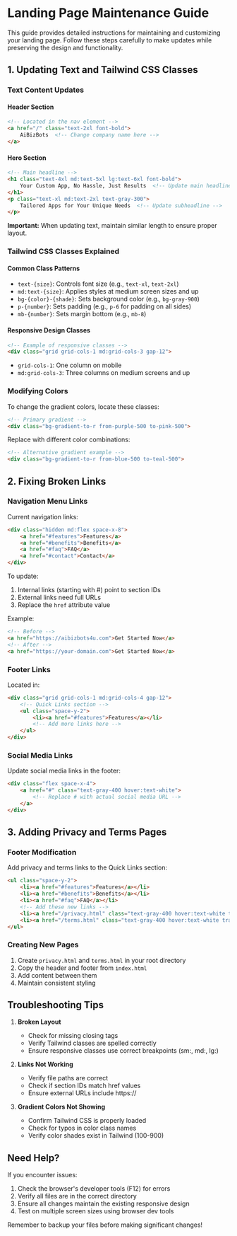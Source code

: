 # Landing Page Maintenance Guide

This guide provides detailed instructions for maintaining and customizing your landing page. Follow these steps carefully to make updates while preserving the design and functionality.

## 1. Updating Text and Tailwind CSS Classes

### Text Content Updates

#### Header Section
```html
<!-- Located in the nav element -->
<a href="/" class="text-2xl font-bold">
    AiBizBots  <!-- Change company name here -->
</a>
```

#### Hero Section
```html
<!-- Main headline -->
<h1 class="text-4xl md:text-5xl lg:text-6xl font-bold">
    Your Custom App, No Hassle, Just Results  <!-- Update main headline -->
</h1>
<p class="text-xl md:text-2xl text-gray-300">
    Tailored Apps for Your Unique Needs  <!-- Update subheadline -->
</p>
```

**Important:** When updating text, maintain similar length to ensure proper layout.

### Tailwind CSS Classes Explained

#### Common Class Patterns
- `text-{size}`: Controls font size (e.g., `text-xl`, `text-2xl`)
- `md:text-{size}`: Applies styles at medium screen sizes and up
- `bg-{color}-{shade}`: Sets background color (e.g., `bg-gray-900`)
- `p-{number}`: Sets padding (e.g., `p-6` for padding on all sides)
- `mb-{number}`: Sets margin bottom (e.g., `mb-8`)

#### Responsive Design Classes
```html
<!-- Example of responsive classes -->
<div class="grid grid-cols-1 md:grid-cols-3 gap-12">
```
- `grid-cols-1`: One column on mobile
- `md:grid-cols-3`: Three columns on medium screens and up

### Modifying Colors
To change the gradient colors, locate these classes:
```html
<!-- Primary gradient -->
<div class="bg-gradient-to-r from-purple-500 to-pink-500">
```
Replace with different color combinations:
```html
<!-- Alternative gradient example -->
<div class="bg-gradient-to-r from-blue-500 to-teal-500">
```

## 2. Fixing Broken Links

### Navigation Menu Links
Current navigation links:
```html
<div class="hidden md:flex space-x-8">
    <a href="#features">Features</a>
    <a href="#benefits">Benefits</a>
    <a href="#faq">FAQ</a>
    <a href="#contact">Contact</a>
</div>
```

To update:
1. Internal links (starting with #) point to section IDs
2. External links need full URLs
3. Replace the `href` attribute value

Example:
```html
<!-- Before -->
<a href="https://aibizbots4u.com">Get Started Now</a>
<!-- After -->
<a href="https://your-domain.com">Get Started Now</a>
```

### Footer Links
Located in:
```html
<div class="grid grid-cols-1 md:grid-cols-4 gap-12">
    <!-- Quick Links section -->
    <ul class="space-y-2">
        <li><a href="#features">Features</a></li>
        <!-- Add more links here -->
    </ul>
</div>
```

### Social Media Links
Update social media links in the footer:
```html
<div class="flex space-x-4">
    <a href="#" class="text-gray-400 hover:text-white">
        <!-- Replace # with actual social media URL -->
    </a>
</div>
```

## 3. Adding Privacy and Terms Pages

### Footer Modification
Add privacy and terms links to the Quick Links section:
```html
<ul class="space-y-2">
    <li><a href="#features">Features</a></li>
    <li><a href="#benefits">Benefits</a></li>
    <li><a href="#faq">FAQ</a></li>
    <!-- Add these new links -->
    <li><a href="/privacy.html" class="text-gray-400 hover:text-white transition-colors duration-300">Privacy Policy</a></li>
    <li><a href="/terms.html" class="text-gray-400 hover:text-white transition-colors duration-300">Terms of Service</a></li>
</ul>
```

### Creating New Pages
1. Create `privacy.html` and `terms.html` in your root directory
2. Copy the header and footer from `index.html`
3. Add content between them
4. Maintain consistent styling

## Troubleshooting Tips

1. **Broken Layout**
   - Check for missing closing tags
   - Verify Tailwind classes are spelled correctly
   - Ensure responsive classes use correct breakpoints (sm:, md:, lg:)

2. **Links Not Working**
   - Verify file paths are correct
   - Check if section IDs match href values
   - Ensure external URLs include https://

3. **Gradient Colors Not Showing**
   - Confirm Tailwind CSS is properly loaded
   - Check for typos in color class names
   - Verify color shades exist in Tailwind (100-900)

## Need Help?

If you encounter issues:
1. Check the browser's developer tools (F12) for errors
2. Verify all files are in the correct directory
3. Ensure all changes maintain the existing responsive design
4. Test on multiple screen sizes using browser dev tools

Remember to backup your files before making significant changes!